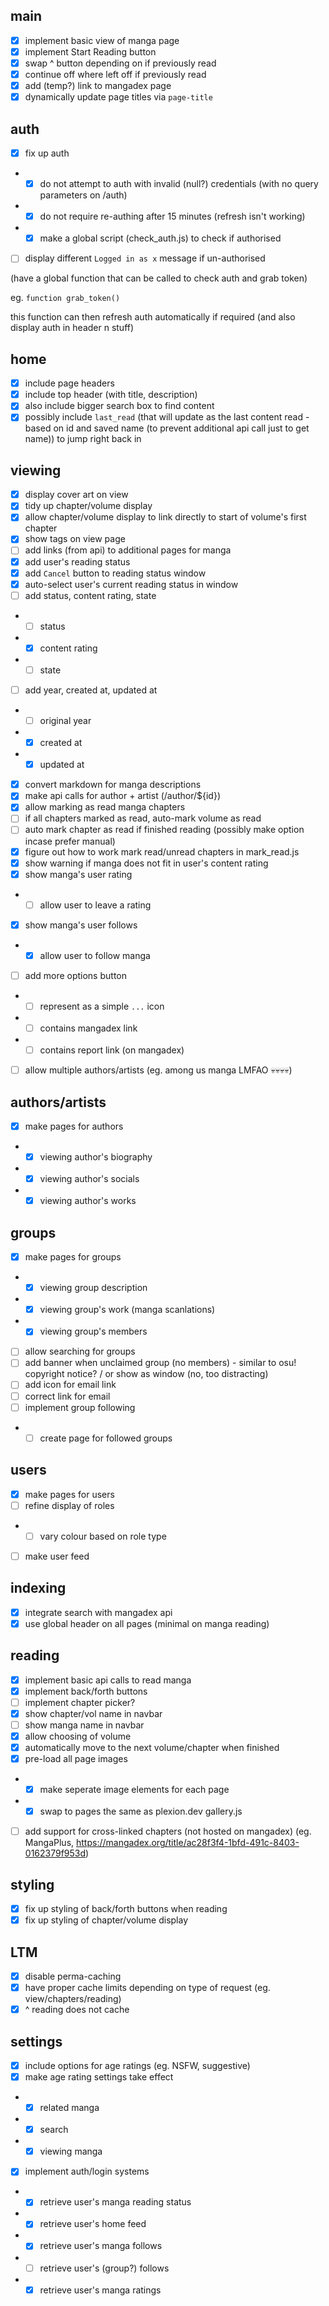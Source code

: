 ## main

- [x] implement basic view of manga page
- [x] implement Start Reading button
- [x] swap ^ button depending on if previously read
- [x] continue off where left off if previously read
- [x] add (temp?) link to mangadex page
- [x] dynamically update page titles via `page-title`

## auth
- [x] fix up auth
- - [x] do not attempt to auth with invalid (null?) credentials (with no query parameters on /auth)
- - [x] do not require re-authing after 15 minutes (refresh isn't working)
- - [x] make a global script (check_auth.js) to check if authorised
- [ ] display different `Logged in as x` message if un-authorised

(have a global function that can be called to check auth and grab token)

eg. `function grab_token()`

this function can then refresh auth automatically if required (and also display auth in header n stuff)



## home

- [x] include page headers
- [x] include top header (with title, description)
- [x] also include bigger search box to find content
- [x] possibly include `last_read` (that will update as the last content read - based on id and saved name (to prevent additional api call just to get name)) to jump right back in

## viewing

- [x] display cover art on view
- [x] tidy up chapter/volume display
- [x] allow chapter/volume display to link directly to start of volume's first chapter
- [x] show tags on view page
- [ ] add links (from api) to additional pages for manga
- [x] add user's reading status
- [x] add `Cancel` button to reading status window
- [x] auto-select user's current reading status in window
- [ ] add status, content rating, state
- - [ ] status
- - [x] content rating
- - [ ] state
- [ ] add year, created at, updated at
- - [ ] original year
- - [x] created at
- - [x] updated at
- [x] convert markdown for manga descriptions
- [x] make api calls for author + artist (/author/${id})
- [x] allow marking as read manga chapters
- [ ] if all chapters marked as read, auto-mark volume as read
- [ ] auto mark chapter as read if finished reading (possibly make option incase prefer manual)
- [x] figure out how to work mark read/unread chapters in mark_read.js
- [x] show warning if manga does not fit in user's content rating
- [x] show manga's user rating
- - [ ] allow user to leave a rating
- [x] show manga's user follows
- - [x] allow user to follow manga
- [ ] add more options button
- - [ ] represent as a simple `...` icon
- - [ ] contains mangadex link
- - [ ] contains report link (on mangadex)
- [ ] allow multiple authors/artists (eg. among us manga LMFAO 💀💀💀💀)

## authors/artists

- [x] make pages for authors
- - [x] viewing author's biography
- - [x] viewing author's socials
- - [x] viewing author's works

## groups

- [x] make pages for groups
- - [x] viewing group description
- - [x] viewing group's work (manga scanlations)
- - [x] viewing group's members
- [ ] allow searching for groups
- [ ] add banner when unclaimed group (no members) - similar to osu! copyright notice? / or show as window (no, too distracting)
- [ ] add icon for email link
- [ ] correct link for email
- [ ] implement group following
- - [ ] create page for followed groups

## users

- [x] make pages for users
- [ ] refine display of roles
- - [ ] vary colour based on role type
- [ ] make user feed

## indexing

- [x] integrate search with mangadex api
- [x] use global header on all pages (minimal on manga reading)

## reading

- [x] implement basic api calls to read manga
- [x] implement back/forth buttons
- [ ] implement chapter picker?
- [x] show chapter/vol name in navbar
- [ ] show manga name in navbar
- [x] allow choosing of volume
- [x] automatically move to the next volume/chapter when finished
- [x] pre-load all page images
- - [x] make seperate image elements for each page
- - [x] swap to pages the same as plexion.dev gallery.js
- [ ] add support for cross-linked chapters (not hosted on mangadex) (eg. MangaPlus, https://mangadex.org/title/ac28f3f4-1bfd-491c-8403-0162379f953d)

## styling

- [x] fix up styling of back/forth buttons when reading
- [x] fix up styling of chapter/volume display

## LTM

- [x] disable perma-caching
- [x] have proper cache limits depending on type of request (eg. view/chapters/reading)
- [x] ^ reading does not cache

## settings

- [x] include options for age ratings (eg. NSFW, suggestive)
- [x] make age rating settings take effect
- - [x] related manga
- - [x] search
- - [x] viewing manga
- [x] implement auth/login systems
- - [x] retrieve user's manga reading status
- - [x] retrieve user's home feed
- - [x] retrieve user's manga follows
- - [ ] retrieve user's (group?) follows
- - [x] retrieve user's manga ratings

